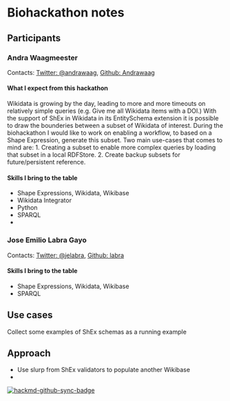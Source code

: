 # Biohackathon notes

## Participants

### Andra Waagmeester
Contacts: [Twitter: @andrawaag](https://twitter.com/andrawaag), [Github: Andrawaag](https://github.com/andrawaag) 
#### What I expect from this hackathon
Wikidata is growing by the day, leading to more and more timeouts on relatively simple queries (e.g. Give me all Wikidata items with a DOI.) With the support of ShEx in Wikidata in its EntitySchema extension it is possible to draw the bounderies between a subset of Wikidata of interest. During the biohackathon I would like to work on enabling a workflow, to based on a Shape Expression, generate this subset. Two main use-cases that comes to mind are: 1. Creating a subset to enable more complex queries by loading that subset in a local RDFStore. 2. Create backup subsets for future/persistent reference. 

#### Skills I bring to the table
* Shape Expressions, Wikidata, Wikibase
* Wikidata Integrator
* Python
* SPARQL
*

### Jose Emilio Labra Gayo

Contacts: [Twitter: @jelabra](https://twitter.com/jelabra), [Github: labra](https://github.com/labra)

#### Skills I bring to the table
* Shape Expressions, Wikidata, Wikibase
* SPARQL

## Use cases

Collect some examples of ShEx schemas as a running example

## Approach

* Use slurp from ShEx validators to populate another Wikibase
* 



[![hackmd-github-sync-badge](https://hackmd.io/5nKOyk8qQTO5DSCa_M5p3g/badge)](https://hackmd.io/5nKOyk8qQTO5DSCa_M5p3g)
